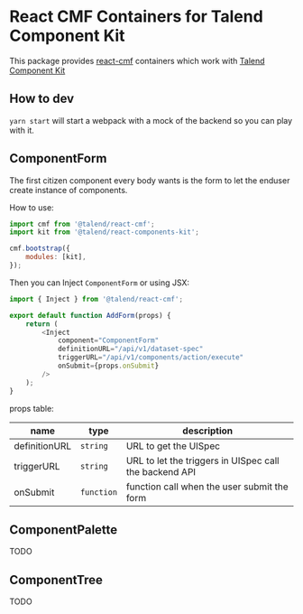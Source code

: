 # React CMF Containers for Talend Component Kit

This package provides [react-cmf](https://github.com/Talend/ui/blob/master/packages/cmf/README.md) containers which work with [Talend Component Kit](https://github.com/Talend/component-runtime)

## How to dev

`yarn start` will start a webpack with a mock of the backend so you can play with it.

## ComponentForm

The first citizen component every body wants is the form to let the enduser create instance of components.

How to use:

```javascript
import cmf from '@talend/react-cmf';
import kit from '@talend/react-components-kit';

cmf.bootstrap({
    modules: [kit],
});
```

Then you can Inject `ComponentForm` or using JSX:


```javascript
import { Inject } from '@talend/react-cmf';

export default function AddForm(props) {
    return (
        <Inject
            component="ComponentForm"
            definitionURL="/api/v1/dataset-spec"
            triggerURL="/api/v1/components/action/execute"
            onSubmit={props.onSubmit}
        />
    );
}
```

props table:

|name|type| description|
|--|--|--|
| definitionURL | `string` | URL to get the UISpec |
| triggerURL | `string` | URL to let the triggers in UISpec call the backend API |
| onSubmit| `function`| function call when the user submit the form |


## ComponentPalette

TODO

## ComponentTree

TODO
